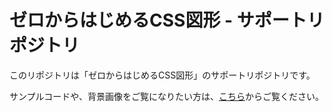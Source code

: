 # ゼロからはじめるCSS図形 - サポートリポジトリ
このリポジトリは「ゼロからはじめるCSS図形」のサポートリポジトリです。

サンプルコードや、背景画像をご覧になりたい方は、[こちら](https://0css.github.io/index.html)からご覧ください。

